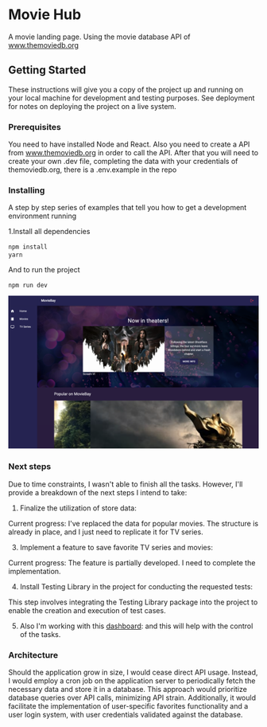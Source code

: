 # Movie Hub

A movie landing page. Using the movie database API of www.themoviedb.org


## Getting Started

These instructions will give you a copy of the project up and running on
your local machine for development and testing purposes. See deployment
for notes on deploying the project on a live system.

### Prerequisites

You need to have installed Node and React.
Also you need to create a API from  www.themoviedb.org in order to call the API.
After that you will need to create your own .dev file, completing the data with your credentials of themoviedb.org, there is a .env.example in the repo

### Installing

A step by step series of examples that tell you how to get a development
environment running

1.Install all dependencies

    npm install
    yarn
    

And to run the project

    npm run dev

![Alt text](public/project.png)

### Next steps
Due to time constraints, I wasn't able to finish all the tasks. However, I'll provide a breakdown of the next steps I intend to take:

1. Finalize the utilization of store data:

Current progress: I've replaced the data for popular movies. The structure is already in place, and I just need to replicate it for TV series.

3. Implement a feature to save favorite TV series and movies:

Current progress: The feature is partially developed. I need to complete the implementation.

4. Install Testing Library in the project for conducting the requested tests:

This step involves integrating the Testing Library package into the project to enable the creation and execution of test cases.

5. Also I'm working with this [dashboard](https://github.com/users/MartinRob13/projects/2/views/1): and this will help with the control of the tasks.



### Architecture

Should the application grow in size, I would cease direct API usage. Instead, I would employ a cron job on the application server to periodically fetch the necessary data and store it in a database. This approach would prioritize database queries over API calls, minimizing API strain. 
Additionally, it would facilitate the implementation of user-specific favorites functionality and a user login system, with user credentials validated against the database.
